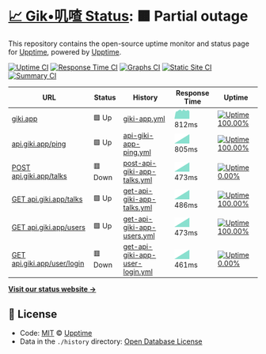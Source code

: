 # [📈 Gik•叽喳 Status](https://giki.app): <!--live status--> **🟧 Partial outage**

This repository contains the open-source uptime monitor and status page for [Upptime](https://upptime.js.org), powered by [Upptime](https://github.com/upptime/upptime).

[![Uptime CI](https://github.com/koj-co/upptime/workflows/Uptime%20CI/badge.svg)](https://github.com/koj-co/upptime/actions?query=workflow%3A%22Uptime+CI%22)
[![Response Time CI](https://github.com/koj-co/upptime/workflows/Response%20Time%20CI/badge.svg)](https://github.com/koj-co/upptime/actions?query=workflow%3A%22Response+Time+CI%22)
[![Graphs CI](https://github.com/koj-co/upptime/workflows/Graphs%20CI/badge.svg)](https://github.com/koj-co/upptime/actions?query=workflow%3A%22Graphs+CI%22)
[![Static Site CI](https://github.com/koj-co/upptime/workflows/Static%20Site%20CI/badge.svg)](https://github.com/koj-co/upptime/actions?query=workflow%3A%22Static+Site+CI%22)
[![Summary CI](https://github.com/koj-co/upptime/workflows/Summary%20CI/badge.svg)](https://github.com/koj-co/upptime/actions?query=workflow%3A%22Summary+CI%22)

<!--start: status pages-->
<!-- This summary is generated by Upptime (https://github.com/upptime/upptime) -->
<!-- Do not edit this manually, your changes will be overwritten -->

| URL                                                              | Status  | History                                                                                                                     | Response Time                                                                                    | Uptime                                                                                                                                                                                                                                             |
| ---------------------------------------------------------------- | ------- | --------------------------------------------------------------------------------------------------------------------------- | ------------------------------------------------------------------------------------------------ | -------------------------------------------------------------------------------------------------------------------------------------------------------------------------------------------------------------------------------------------------- |
| [giki.app](https://giki.app)                                     | 🟩 Up   | [giki-app.yml](https://github.com/gikiapp/status/commits/master/history/giki-app.yml)                                       | <img alt="Response time graph" src="./graphs/giki-app.png" height="20"> 812ms                    | [![Uptime 100.00%](https://img.shields.io/endpoint?url=https%3A%2F%2Fraw.githubusercontent.com%2Fgikiapp%2Fstatus%2Fmaster%2Fapi%2Fgiki-app%2Fuptime.json)](https://gikiapp.github.io/status/history/giki-app)                                     |
| [api.giki.app/ping](https://api.giki.app/ping)                   | 🟩 Up   | [api-giki-app-ping.yml](https://github.com/gikiapp/status/commits/master/history/api-giki-app-ping.yml)                     | <img alt="Response time graph" src="./graphs/api-giki-app-ping.png" height="20"> 805ms           | [![Uptime 100.00%](https://img.shields.io/endpoint?url=https%3A%2F%2Fraw.githubusercontent.com%2Fgikiapp%2Fstatus%2Fmaster%2Fapi%2Fapi-giki-app-ping%2Fuptime.json)](https://gikiapp.github.io/status/history/api-giki-app-ping)                   |
| [POST api.giki.app/talks](https://api.giki.app/talks)            | 🟥 Down | [post-api-giki-app-talks.yml](https://github.com/gikiapp/status/commits/master/history/post-api-giki-app-talks.yml)         | <img alt="Response time graph" src="./graphs/post-api-giki-app-talks.png" height="20"> 473ms     | [![Uptime 0.00%](https://img.shields.io/endpoint?url=https%3A%2F%2Fraw.githubusercontent.com%2Fgikiapp%2Fstatus%2Fmaster%2Fapi%2Fpost-api-giki-app-talks%2Fuptime.json)](https://gikiapp.github.io/status/history/post-api-giki-app-talks)         |
| [GET api.giki.app/talks](https://api.giki.app/talks?user_name=i) | 🟩 Up   | [get-api-giki-app-talks.yml](https://github.com/gikiapp/status/commits/master/history/get-api-giki-app-talks.yml)           | <img alt="Response time graph" src="./graphs/get-api-giki-app-talks.png" height="20"> 486ms      | [![Uptime 100.00%](https://img.shields.io/endpoint?url=https%3A%2F%2Fraw.githubusercontent.com%2Fgikiapp%2Fstatus%2Fmaster%2Fapi%2Fget-api-giki-app-talks%2Fuptime.json)](https://gikiapp.github.io/status/history/get-api-giki-app-talks)         |
| [GET api.giki.app/users](https://api.giki.app/users?name=i)      | 🟩 Up   | [get-api-giki-app-users.yml](https://github.com/gikiapp/status/commits/master/history/get-api-giki-app-users.yml)           | <img alt="Response time graph" src="./graphs/get-api-giki-app-users.png" height="20"> 473ms      | [![Uptime 100.00%](https://img.shields.io/endpoint?url=https%3A%2F%2Fraw.githubusercontent.com%2Fgikiapp%2Fstatus%2Fmaster%2Fapi%2Fget-api-giki-app-users%2Fuptime.json)](https://gikiapp.github.io/status/history/get-api-giki-app-users)         |
| [GET api.giki.app/user/login](https://api.giki.app/user/login)   | 🟥 Down | [get-api-giki-app-user-login.yml](https://github.com/gikiapp/status/commits/master/history/get-api-giki-app-user-login.yml) | <img alt="Response time graph" src="./graphs/get-api-giki-app-user-login.png" height="20"> 461ms | [![Uptime 0.00%](https://img.shields.io/endpoint?url=https%3A%2F%2Fraw.githubusercontent.com%2Fgikiapp%2Fstatus%2Fmaster%2Fapi%2Fget-api-giki-app-user-login%2Fuptime.json)](https://gikiapp.github.io/status/history/get-api-giki-app-user-login) |

<!--end: status pages-->

[**Visit our status website →**](https://gikiapp.github.io/status)

## 📄 License

- Code: [MIT](./LICENSE) © [Upptime](https://upptime.js.org)
- Data in the `./history` directory: [Open Database License](https://opendatacommons.org/licenses/odbl/1-0/)
